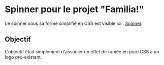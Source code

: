 # Spinner pour le projet "Familia!"

Le spinner sous sa forme simplifié en CSS est visible ici :  [Spinner](https://github.com/facebook/create-react-app "Spinner").

## Objectif

L'objectif était simplement d'associer un effet de fumée en pure CSS à un logo pré-existant. 
